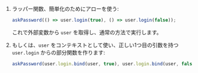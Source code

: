 

1. ラッパー関数、簡単化のためにアローを使う:

    ```js 
    askPassword(() => user.login(true), () => user.login(false)); 
    ```

    これで外部変数から `user` を取得し、通常の方法で実行します。

2. もしくは、`user` をコンテキストとして使い、正しい1つ目の引数を持つ `user.login` からの部分関数を作ります:

    ```js 
    askPassword(user.login.bind(user, true), user.login.bind(user, false)); 
    ```

